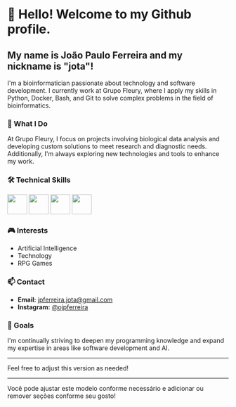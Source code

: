 # 👋 Hello! Welcome to my Github profile.

## My name is João Paulo Ferreira and my nickname is "jota"!

I'm a bioinformatician passionate about technology and software development. I currently work at Grupo Fleury, where I apply my skills in Python, Docker, Bash, and Git to solve complex problems in the field of bioinformatics.

### 🚀 What I Do

At Grupo Fleury, I focus on projects involving biological data analysis and developing custom solutions to meet research and diagnostic needs. Additionally, I'm always exploring new technologies and tools to enhance my work.

### 🛠️ Technical Skills


<img loading="lazy" src="https://cdn.jsdelivr.net/gh/devicons/devicon@latest/icons/python/python-original.svg" width="45" height="45"/>
<img loading="lazy" src="https://cdn.jsdelivr.net/gh/devicons/devicon@latest/icons/git/git-original.svg" width="45" height="45"/>
<img loading="lazy" src="https://cdn.jsdelivr.net/gh/devicons/devicon@latest/icons/docker/docker-plain.svg" width="45" height="45"/>
<img loading="lazy" src="https://cdn.jsdelivr.net/gh/devicons/devicon@latest/icons/bash/bash-original.svg" width="45" height="45"/>


### 🎮 Interests

- Artificial Intelligence
- Technology
- RPG Games

### 📫 Contact


- **Email:** [jpferreira.jota@gmail.com](mailto:jpferreira.jota@gmail.com)
- **Instagram:** [@ojpferreira](https://www.instagram.com/ojpferreira)

### 🎯 Goals

I'm continually striving to deepen my programming knowledge and expand my expertise in areas like software development and AI.

---

Feel free to adjust this version as needed!

---

Você pode ajustar este modelo conforme necessário e adicionar ou remover seções conforme seu gosto!
<!--
**biojpferreira/biojpferreira** is a ✨ _special_ ✨ repository because its `README.md` (this file) appears on your GitHub profile.

Here are some ideas to get you started:

- 🔭 I’m currently working on ...
- 🌱 I’m currently learning ...
- 👯 I’m looking to collaborate on ...
- 🤔 I’m looking for help with ...
- 💬 Ask me about ...
- 📫 How to reach me: ...
- 😄 Pronouns: ...
- ⚡ Fun fact: ...
-->
